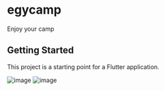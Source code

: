 # egycamp

Enjoy your camp

## Getting Started

This project is a starting point for a Flutter application.

![image](https://github.com/DyaaElabasiry/EgyCamp/assets/52318113/498e85e7-e326-4835-b255-ce38639977ba)
![image](https://github.com/DyaaElabasiry/EgyCamp/assets/52318113/50722d46-949a-4590-92a3-c15cf8709450)

